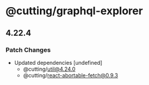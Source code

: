 # @cutting/graphql-explorer

## 4.22.4
### Patch Changes

- Updated dependencies [undefined]
  - @cutting/util@4.24.0
  - @cutting/react-abortable-fetch@0.9.3
